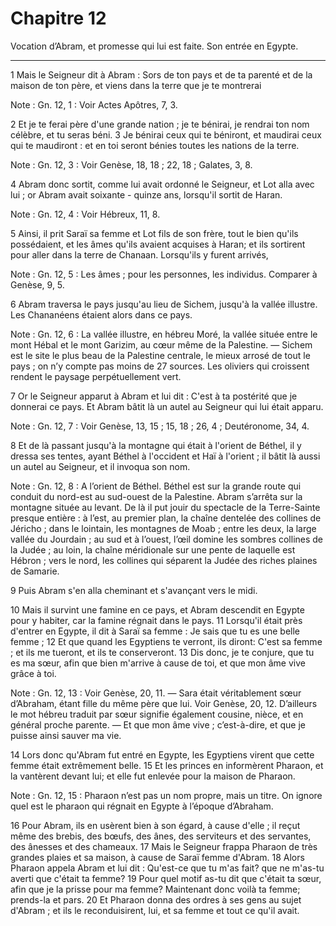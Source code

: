 # Chapitre 12

Vocation d’Abram, et promesse qui lui est faite.
Son entrée en Egypte.

***

1 Mais le Seigneur dit à Abram : Sors de ton pays et de ta parenté et de la maison de ton père, et viens dans la terre que je te montrerai

<span class="bible-note">Note : </span> Gn. 12, 1 : Voir Actes Apôtres, 7, 3.

2 Et je te ferai père d'une grande nation ; je te bénirai, je rendrai ton nom célèbre, et tu seras béni. 3 Je bénirai ceux qui te béniront, et maudirai ceux qui te maudiront : et en toi seront bénies toutes les nations de la terre.

<span class="bible-note">Note : </span> Gn. 12, 3 : Voir Genèse, 18, 18 ; 22, 18 ; Galates, 3, 8.


4 Abram donc sortit, comme lui avait ordonné le Seigneur, et Lot alla avec lui ; or Abram avait soixante - quinze ans, lorsqu'il sortit de Haran.

<span class="bible-note">Note : </span> Gn. 12, 4 : Voir Hébreux, 11, 8.

5 Ainsi, il prit Saraï sa femme et Lot fils de son frère, tout le bien qu'ils possédaient, et les âmes qu'ils avaient acquises à Haran; et ils sortirent pour aller dans la terre de Chanaan. Lorsqu'ils y furent arrivés,

<span class="bible-note">Note : </span> Gn. 12, 5 : Les âmes ; pour les personnes, les individus. Comparer à Genèse, 9, 5.


6 Abram traversa le pays jusqu'au lieu de Sichem, jusqu'à la vallée illustre. Les Chananéens étaient alors dans ce pays.

<span class="bible-note">Note : </span> Gn. 12, 6 : La vallée illustre, en hébreu Moré, la vallée située entre le mont Hébal et le mont Garizim, au cœur même de la Palestine. ― Sichem est le site le plus beau de la Palestine centrale, le mieux arrosé de tout le pays ; on n’y compte pas moins de 27 sources. Les oliviers qui croissent rendent le paysage perpétuellement vert.

7 Or le Seigneur apparut à Abram et lui dit : C'est à ta postérité que je donnerai ce pays. Et Abram bâtit là un autel au Seigneur qui lui était apparu.

<span class="bible-note">Note : </span> Gn. 12, 7 : Voir Genèse, 13, 15 ; 15, 18 ; 26, 4 ; Deutéronome, 34, 4.

8 Et de là passant jusqu'à la montagne qui était à l'orient de Béthel, il y dressa ses tentes, ayant Béthel à l'occident et Haï à l'orient ; il bâtit là aussi un autel au Seigneur, et il invoqua son nom.

<span class="bible-note">Note : </span> Gn. 12, 8 : A l’orient de Béthel. Béthel est sur la grande route qui conduit du nord-est au sud-ouest de la Palestine. Abram s’arrêta sur la montagne située au levant. De là il put jouir du spectacle de la Terre-Sainte presque entière : à l’est, au premier plan, la chaîne dentelée des collines de Jéricho ; dans le lointain, les montagnes de Moab ; entre les deux, la large vallée du Jourdain ; au sud et à l’ouest, l’œil domine les sombres collines de la Judée ; au loin, la chaîne méridionale sur une pente de laquelle est Hébron ; vers le nord, les collines qui séparent la Judée des riches plaines de Samarie.

9 Puis Abram s'en alla cheminant et s'avançant vers le midi.


10 Mais il survint une famine en ce pays, et Abram descendit en Egypte pour y habiter, car la famine régnait dans le pays. 11 Lorsqu'il était près d'entrer en Egypte, il dit à Saraï sa femme : Je sais que tu es une belle femme ; 12 Et que quand les Egyptiens te verront, ils diront: C'est sa femme ; et ils me tueront, et ils te conserveront. 13 Dis donc, je te conjure, que tu es ma sœur, afin que bien m'arrive à cause de toi, et que mon âme vive grâce à toi.

<span class="bible-note">Note : </span> Gn. 12, 13 : Voir Genèse, 20, 11. ― Sara était véritablement sœur d’Abraham, étant fille du même père que lui. Voir Genèse, 20, 12. D’ailleurs le mot hébreu traduit par sœur signifie également cousine, nièce, et en général proche parente. ― Et que mon âme vive ; c’est-à-dire, et que je puisse ainsi sauver ma vie.

14 Lors donc qu'Abram fut entré en Egypte, les Egyptiens virent que cette femme était extrêmement belle. 15 Et les princes en informèrent Pharaon, et la vantèrent devant lui; et elle fut enlevée pour la maison de Pharaon.

<span class="bible-note">Note : </span> Gn. 12, 15 : Pharaon n’est pas un nom propre, mais un titre. On ignore quel est le pharaon qui régnait en Egypte à l’époque d’Abraham.

16 Pour Abram, ils en usèrent bien à son égard, à cause d'elle ; il reçut même des brebis, des bœufs, des ânes, des serviteurs et des servantes, des ânesses et des chameaux. 17 Mais le Seigneur frappa Pharaon de très grandes plaies et sa maison, à cause de Saraï femme d'Abram. 18 Alors Pharaon appela Abram et lui dit : Qu'est-ce que tu m'as fait? que ne m'as-tu averti que c'était ta femme? 19 Pour quel motif as-tu dit que c'était ta sœur, afin que je la prisse pour ma femme? Maintenant donc voilà ta femme; prends-la et pars. 20 Et Pharaon donna des ordres à ses gens au sujet d'Abram ; et ils le reconduisirent, lui, et sa femme et tout ce qu'il avait.

